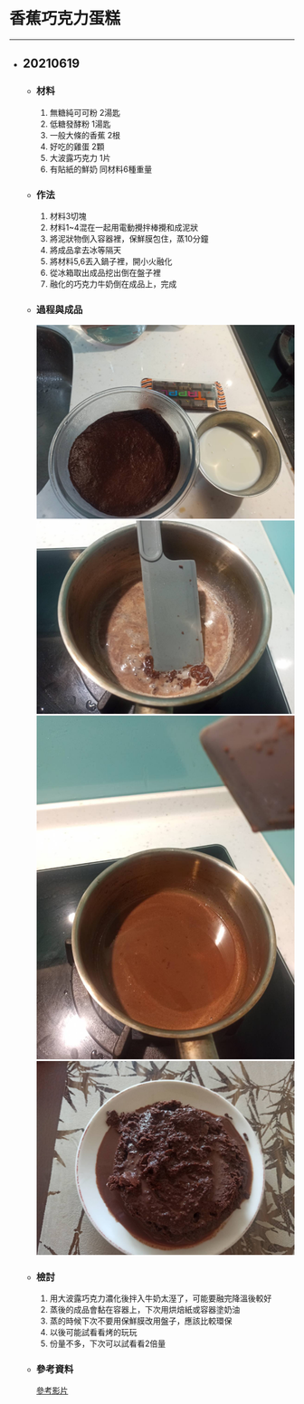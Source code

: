 # 香蕉巧克力蛋糕
---

+ ## 20210619
  + ### 材料
    1. 無糖純可可粉 2湯匙
    2. 低糖發酵粉 1湯匙
    3. 一般大條的香蕉 2根
    4. 好吃的雞蛋 2顆
    5. 大波露巧克力 1片
    6. 有貼紙的鮮奶 同材料6種重量

  + ### 作法
    1. 材料3切塊
    2. 材料1~4混在一起用電動攪拌棒攪和成泥狀
    3. 將泥狀物倒入容器裡，保鮮膜包住，蒸10分鐘
    4. 將成品拿去冰等隔天
    5. 將材料5,6丟入鍋子裡，開小火融化
    6. 從冰箱取出成品挖出倒在盤子裡
    7. 融化的巧克力牛奶倒在成品上，完成

  + ### 過程與成品
    ![](../Image/20210619_1.jpg)
    ![](../Image/20210619_2.jpg)
    ![](../Image/20210619_3.jpg)
    ![](../Image/20210619_4.jpg)

  + ### 檢討
    1. 用大波露巧克力濃化後拌入牛奶太溼了，可能要融完降溫後較好
    2. 蒸後的成品會黏在容器上，下次用烘焙紙或容器塗奶油
    3. 蒸的時候下次不要用保鮮膜改用盤子，應該比較環保
    4. 以後可能試看看烤的玩玩
    5. 份量不多，下次可以試看看2倍量

  + ### 參考資料
    [參考影片](https://youtu.be/EQ5pOxpNtX8)